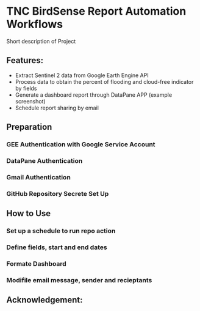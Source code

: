 # TNC BirdSense Report Automation Workflows

Short description of Project

## Features:
- Extract Sentinel 2 data from Google Earth Engine API
- Process data to obtain the percent of flooding and cloud-free indicator by fields
- Generate a dashboard report through DataPane APP (example screenshot)
- Schedule report sharing by email

## Preparation
### GEE Authentication with Google Service Account
### DataPane Authentication
### Gmail Authentication
### GitHub Repository Secrete Set Up

## How to Use
### Set up a schedule to run repo action
### Define fields, start and end dates
### Formate Dashboard
### Modifile email message, sender and recieptants

## Acknowledgement:

